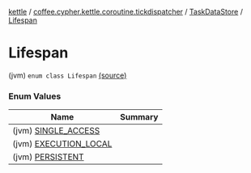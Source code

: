 [kettle](../../../index.md) / [coffee.cypher.kettle.coroutine.tickdispatcher](../../index.md) / [TaskDataStore](../index.md) / [Lifespan](./index.md)

# Lifespan

(jvm) `enum class Lifespan` [(source)](https://github.com/Cypher121/kettle/blob/master/src/main/kotlin/coffee/cypher/kettle/coroutine/tickdispatcher/TaskDataStore.kt#L36)

### Enum Values

| Name | Summary |
|---|---|
| (jvm) [SINGLE_ACCESS](-s-i-n-g-l-e_-a-c-c-e-s-s.md) |  |
| (jvm) [EXECUTION_LOCAL](-e-x-e-c-u-t-i-o-n_-l-o-c-a-l.md) |  |
| (jvm) [PERSISTENT](-p-e-r-s-i-s-t-e-n-t.md) |  |
